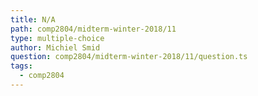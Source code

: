 ```yaml
---
title: N/A
path: comp2804/midterm-winter-2018/11
type: multiple-choice
author: Michiel Smid
question: comp2804/midterm-winter-2018/11/question.ts
tags:
  - comp2804
---
```

